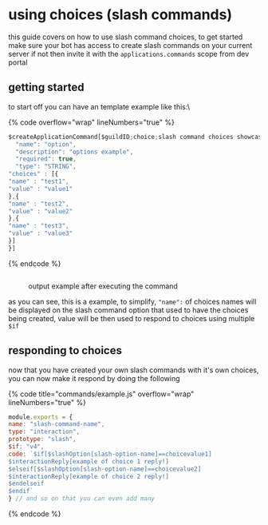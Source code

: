 # using choices (slash commands)

this guide covers on how to use slash command choices, to get started make sure your bot has access to create slash commands on your current server if not then invite it with the `applications.commands` scope from dev portal



## getting started

to start off you can have an template example like this:\


{% code overflow="wrap" lineNumbers="true" %}
```javascript
$createApplicationCommand[$guildID;choice;slash command choices showcase!;true;slash;[{
  "name": "option",
  "description": "options example",
  "required": true,
  "type": "STRING",
"choices" : [{
"name" : "test1",
"value" : "value1"
},{
"name" : "test2",
"value" : "value2"
},{
"name" : "test3",
"value" : "value3"
}]
}]
```
{% endcode %}

<figure><img src="../../../.gitbook/assets/image.png" alt=""><figcaption><p>output example after executing the command</p></figcaption></figure>

as you can see, this is a example, to simplify, `"name":` of choices names will be displayed on the slash command option that used to have the choices being created, value will be then used to respond to choices using multiple `$if`

## responding to choices

now that you have created your own slash commands with it's own choices, you can now make it respond by doing the following

{% code title="commands/example.js" overflow="wrap" lineNumbers="true" %}
```javascript
module.exports = {
name: "slash-command-name",
type: "interaction",
prototype: "slash",
$if: "v4",
code: `$if[$slashOption[slash-option-name]==choicevalue1]
$interactionReply[example of choice 1 reply!]
$elseif[$slashOption[slash-option-name]==choicevalue2]
$interactionReply[example of choice 2 reply!]
$endelseif
$endif`
} // and so on that you can even add many
```
{% endcode %}
